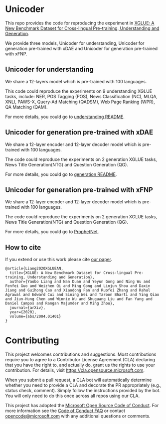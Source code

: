 # Unicoder
This repo provides the code for reproducing the experiment in [XGLUE: A New Benchmark Dataset for Cross-lingual Pre-training, Understanding and Generation](https://arxiv.org/abs/2004.01401).

We provide three models, Unicoder for understanding, Unicoder for generation pre-trained with xDAE and Unicoder for generation pre-trained with xFNP.

## Unicoder for understanding
We share a 12-layers model which is pre-trained with 100 languages.

This code could reproduce the experiments on 9 understanding XGLUE tasks, include: NER,
POS Tagging (POS),
News Classification (NC),
MLQA,
XNLI,
PAWS-X,
Query-Ad Matching (QADSM),
Web Page Ranking (WPR),
QA Matching (QAM).

For more details, you could go to [understanding README](./understanding/README.md).

## Unicoder for generation pre-trained with xDAE
We share a 12-layer encoder and 12-layer decoder model which is pre-trained with 100 languages.

The code could reproduce the experiments on 2 generation XGLUE tasks, News Title Generation(NTG) and Question Generation (QG).

For more details, you could go to [generation README](./generation/README.md).

## Unicoder for generation pre-trained with xFNP
We share a 12-layer encoder and 12-layer decoder model which is pre-trained with 100 languages.

The code could reproduce the experiments on 2 generation XGLUE tasks, News Title Generation(NTG) and Question Generation (QG).

For more details, you could go to [ProphetNet](https://github.com/microsoft/ProphetNet/tree/master/xProphetNet).

## How to cite
If you extend or use this work please cite [our paper](https://arxiv.org/abs/2004.01401).
```
@article{Liang2020XGLUEAN,
  title={XGLUE: A New Benchmark Dataset for Cross-lingual Pre-training, Understanding and Generation},
  author={Yaobo Liang and Nan Duan and Yeyun Gong and Ning Wu and Fenfei Guo and Weizhen Qi and Ming Gong and Linjun Shou and Daxin Jiang and Guihong Cao and Xiaodong Fan and Ruofei Zhang and Rahul Agrawal and Edward Cui and Sining Wei and Taroon Bharti and Ying Qiao and Jiun-Hung Chen and Winnie Wu and Shuguang Liu and Fan Yang and Daniel Campos and Rangan Majumder and Ming Zhou},
  journal={arXiv},
  year={2020},
  volume={abs/2004.01401}
}
```

# Contributing

This project welcomes contributions and suggestions.  Most contributions require you to agree to a
Contributor License Agreement (CLA) declaring that you have the right to, and actually do, grant us
the rights to use your contribution. For details, visit https://cla.opensource.microsoft.com.

When you submit a pull request, a CLA bot will automatically determine whether you need to provide
a CLA and decorate the PR appropriately (e.g., status check, comment). Simply follow the instructions
provided by the bot. You will only need to do this once across all repos using our CLA.

This project has adopted the [Microsoft Open Source Code of Conduct](https://opensource.microsoft.com/codeofconduct/).
For more information see the [Code of Conduct FAQ](https://opensource.microsoft.com/codeofconduct/faq/) or
contact [opencode@microsoft.com](mailto:opencode@microsoft.com) with any additional questions or comments.
